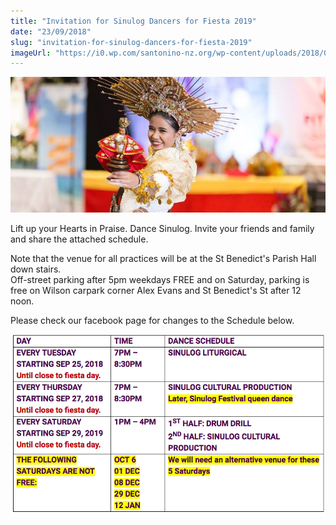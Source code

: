```yaml
---
title: "Invitation for Sinulog Dancers for Fiesta 2019"
date: "23/09/2018"
slug: "invitation-for-sinulog-dancers-for-fiesta-2019"
imageUrl: "https://i0.wp.com/santonino-nz.org/wp-content/uploads/2018/09/1062435-478969-34.jpg?resize=780%2C336"
---
```


![](assets\images\1062435-478969-34.jpg)

Lift up your Hearts in Praise. Dance Sinulog. Invite your friends and family and share the attached schedule.

Note that the venue for all practices will be at the St Benedict's Parish Hall down stairs.  
Off-street parking after 5pm weekdays FREE and on Saturday, parking is free on Wilson carpark corner Alex Evans and St Benedict's St after 12 noon.

Please check our facebook page for changes to the Schedule below.

![](assets\images\42242381_10156117870211523_2073511546520076288_n.png)